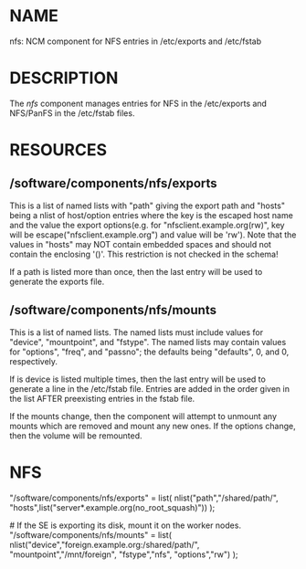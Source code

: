 # NAME

nfs: NCM component for NFS entries in /etc/exports and /etc/fstab

# DESCRIPTION

The _nfs_ component manages entries for NFS in the /etc/exports 
and NFS/PanFS in the /etc/fstab files.

# RESOURCES

## /software/components/nfs/exports

This is a list of named lists with "path" giving the export path and
"hosts" being a nlist of host/option entries where the key is the escaped host name and 
the value the export options(e.g. for "nfsclient.example.org(rw)",
key will be escape("nfsclient.example.org") and value will be 'rw').  Note that the values in "hosts"
may NOT contain embedded spaces and should not contain the enclosing '()'.  This restriction is not checked in
the schema!

If a path is listed more than once, then the last entry will be used
to generate the exports file.

## /software/components/nfs/mounts

This is a list of named lists.  The named lists must include values
for "device", "mountpoint", and "fstype".  The named lists may contain
values for "options", "freq", and "passno"; the defaults being
"defaults", 0, and 0, respectively.

If is device is listed multiple times, then the last entry will be
used to generate a line in the /etc/fstab file.  Entries are added in
the order given in the list AFTER preexisting entries in the fstab
file.

If the mounts change, then the component will attempt to unmount any
mounts which are removed and mount any new ones.  If the options
change, then the volume will be remounted.

# NFS

"/software/components/nfs/exports" = list(
  nlist("path","/shared/path/",
        "hosts",list("server\*.example.org(no\_root\_squash)"))
);

\# If the SE is exporting its disk, mount it on the worker nodes.
"/software/components/nfs/mounts" = list(
  nlist("device","foreign.example.org:/shared/path/",
        "mountpoint","/mnt/foreign",
        "fstype","nfs",
        "options","rw")
);

